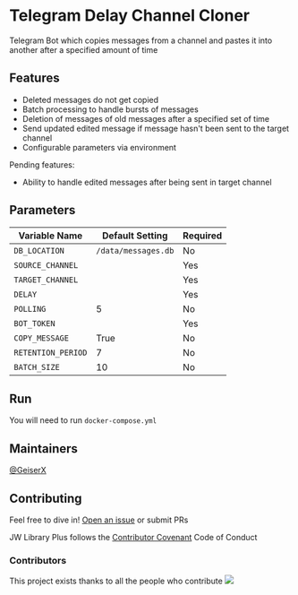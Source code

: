 # Telegram Delay Channel Cloner

Telegram Bot which copies messages from a channel and pastes it into another after a specified amount of time

## Features
- Deleted messages do not get copied
- Batch processing to handle bursts of messages
- Deletion of messages of old messages after a specified set of time
- Send updated edited message if message hasn't been sent to the target channel
- Configurable parameters via environment

Pending features:

- Ability to handle edited messages after being sent in target channel


## Parameters

| Variable Name      | Default Setting              | Required |
|--------------------|------------------------------|----------|
| `DB_LOCATION`      | `/data/messages.db`          | No       |
| `SOURCE_CHANNEL`   |                              | Yes      |
| `TARGET_CHANNEL`   |                              | Yes      |
| `DELAY`            |                              | Yes      |
| `POLLING`          | 5                            | No       |
| `BOT_TOKEN`        |                              | Yes      |
| `COPY_MESSAGE`     | True                         | No       |
| `RETENTION_PERIOD` | 7                            | No       |
| `BATCH_SIZE`       | 10                           | No       |

## Run

You will need to run `docker-compose.yml`

## Maintainers

[@GeiserX](https://github.com/GeiserX)

## Contributing

Feel free to dive in! [Open an issue](https://github.com/GeiserX/telegram-delay-channel-cloner/issues/new) or submit PRs

JW Library Plus follows the [Contributor Covenant](http://contributor-covenant.org/version/2/1/) Code of Conduct

### Contributors

This project exists thanks to all the people who contribute
<a href="https://github.com/GeiserX/telegram-delay-channel-cloner/graphs/contributors"><img src="https://opencollective.com/telegram-delay-channel-cloner/contributors.svg?width=890&button=false" /></a>
